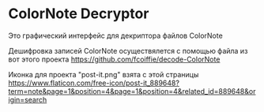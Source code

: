 # ColorNote Decryptor

Это графический интерфейс для декриптора файлов ColorNote

Дешифровка записей ColorNote осуществялется с помощью файла из вот этого проекта https://github.com/fcoiffie/decode-ColorNote

Иконка для проекта "post-it.png" взята с этой страницы https://www.flaticon.com/free-icon/post-it_889648?term=note&page=1&position=4&page=1&position=4&related_id=889648&origin=search



